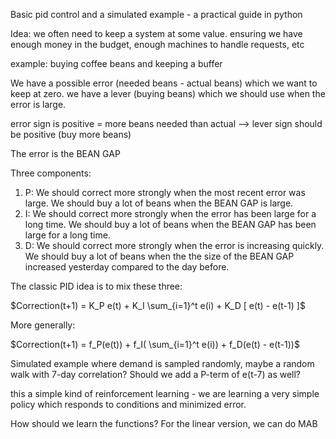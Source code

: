 Basic pid control and a simulated example - a practical guide in python

Idea: we often need to keep a system at some value. ensuring we have enough money in the budget, enough machines to handle requests, etc

example: buying coffee beans and keeping a buffer

We have a possible error (needed beans - actual beans) which we want to keep at zero. we have a lever (buying beans) which we should use when the error is large.

error sign is positive = more beans needed than actual --> lever sign should be positive (buy more beans)

The error is the BEAN GAP

Three components:

1. P: We should correct more strongly when the most recent error was large. We should buy a lot of beans when the BEAN GAP is large. 
2. I: We should correct more strongly when the error has been large for a long time. We should buy a lot of beans when the BEAN GAP has been large for a long time.
3. D: We should correct more strongly when the error is increasing quickly. We should buy a lot of beans when the the size of the BEAN GAP increased yesterday compared to the day before.

The classic PID idea is to mix these three:

$Correction(t+1) = K_P e(t) + K_I \sum_{i=1}^t e(i) + K_D [ e(t) - e(t-1) ]$

More generally:

$Correction(t+1) = f_P(e(t)) + f_I( \sum_{i=1}^t e(i)) + f_D(e(t) - e(t-1))$

Simulated example where demand is sampled randomly, maybe a random walk with 7-day correlation? Should we add a P-term of e(t-7) as well?

this a simple kind of reinforcement learning - we are learning a very simple policy which responds to conditions and minimized error.

How should we learn the functions? For the linear version, we can do MAB
